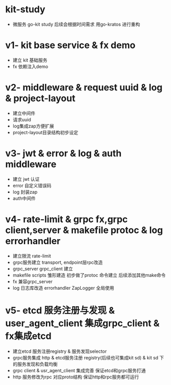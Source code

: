 # kit-study
- 微服务 go-kit study 后续会根据时间需求 用go-kratos 进行重构

# v1- kit base service & fx demo
- 建立 kit 基础服务
- fx 依赖注入demo

# v2- middleware & request uuid & log & project-layout
- 建立中间件 
- 请求uuid 
- log集成zap方便扩展 
- project-layout目录结构初步设定

# v3- jwt & error & log & auth middleware
- 建立 jwt 认证
- error 自定义错误码
- log 封装zap
- auth中间件

# v4- rate-limit & grpc fx,grpc client,server & makefile protoc & log errorhandler 
- 建立限流 rate-limit
- grpc服务建立 transport, endpoint层rpc改造
- grpc_server grpc_client 建立
- makefile scripts 雏形建造 初步做了protoc 命令建立 后续添加其他make命令
- fx 兼容grpc_server
- log 日志库改造 errorhandler ZapLogger 全局使用

# v5- etcd 服务注册与发现 & user_agent_client 集成grpc_client & fx集成etcd
- 建立etcd 服务注册registry & 服务发现selector
- grpc服务集成 http & etcd服务注册 registry(后续也可集成kit sd) & kit sd 下的服务发现和负载均衡
- grpc client & usr_agent_client 集成完善 保证etcd和grpc服务打通
- http 服务修改为rpc 对应proto结构 保证http和rpc服务都可运行